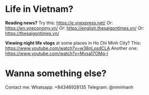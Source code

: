 ﻿# Life in Vietnam?

**Reading news?**
Try this: https://e.vnexpress.net/
*Or*: https://en.vneconomy.vn/
*Or*: https://english.thesaigontimes.vn/
*Or*: https://thesaigontimes.vn/

**Viewing night life vlogs** at some places in Ho Chi Minh City?
This: https://www.youtube.com/watch?v=w38nLosdCLA
Another one: https://www.youtube.com/watch?v=Mvsa17OMq-I

# Wanna something else?
Contact me:
Whatsapp: +84346928135
Telegram: @nminhanh
